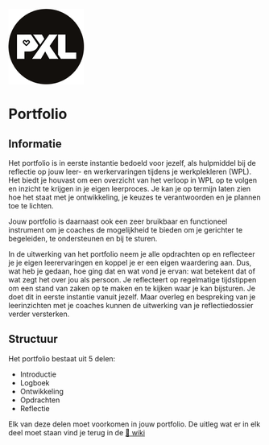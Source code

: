 ![pxl right](./images/pxl.png)
# Portfolio
## Informatie <!-- {docsify-ignore} -->
Het portfolio is in eerste instantie bedoeld voor jezelf, als hulpmiddel bij de reflectie op jouw leer- en
werkervaringen tijdens je werkplekleren (WPL). Het biedt je houvast om een overzicht van het
verloop in WPL op te volgen en inzicht te krijgen in je eigen leerproces. Je kan je op termijn laten zien
hoe het staat met je ontwikkeling, je keuzes te verantwoorden en je plannen toe te lichten.

Jouw portfolio is daarnaast ook een zeer bruikbaar en functioneel instrument om je coaches de
mogelijkheid te bieden om je gerichter te begeleiden, te ondersteunen en bij te sturen.

In de uitwerking van het portfolio neem je alle opdrachten op en reflecteer je je eigen leerervaringen
en koppel je er een eigen waardering aan. Dus, wat heb je gedaan, hoe ging dat en wat vond je
ervan: wat betekent dat of wat zegt het over jou als persoon. Je reflecteert op regelmatige
tijdstippen om een stand van zaken op te maken en te kijken waar je kan bijsturen. Je doet dit in
eerste instantie vanuit jezelf. Maar overleg en bespreking van je leerinzichten met je coaches kunnen
de uitwerking van je reflectiedossier verder versterken.

## Structuur <!-- {docsify-ignore} -->
Het portfolio bestaat uit 5 delen:
* Introductie
* Logboek
* Ontwikkeling
* Opdrachten
* Reflectie

Elk van deze delen moet voorkomen in jouw portfolio. De uitleg wat er in elk deel moet staan vind je terug in de <a rel="license" href="#/Wiki/Home.md">📒 wiki</a>
